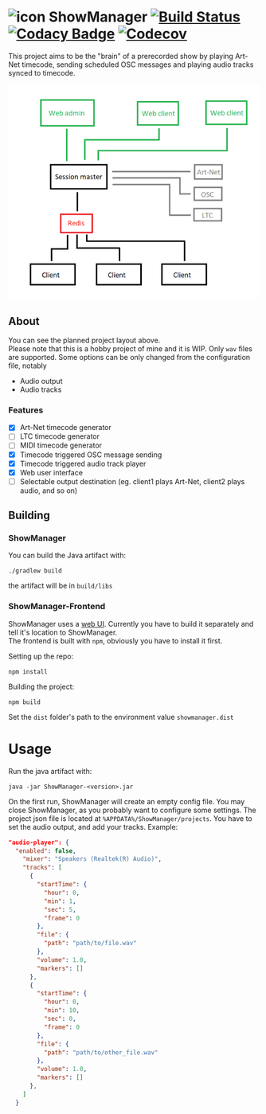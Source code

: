 # ![icon](https://cdn.sunstorm.rocks/files/showmanager/icon32.png)  ShowManager [![Build Status](https://github.com/MrExplode/ShowManager/actions/workflows/build.yml/badge.svg)](https://github.com/MrExplode/ShowManager/actions) [![Codacy Badge](https://app.codacy.com/project/badge/Grade/06b58e31d1834512bc7016d8240cb6f8)](https://www.codacy.com/gh/MrExplode/ShowManager/dashboard?utm_source=github.com&amp;utm_medium=referral&amp;utm_content=MrExplode/ShowManager&amp;utm_campaign=Badge_Grade) [![Codecov](https://img.shields.io/codecov/c/github/MrExplode/ShowManager)](https://app.codecov.io/gh/MrExplode/ShowManager)
This project aims to be the "brain" of a prerecorded show by playing Art-Net timecode, sending scheduled OSC messages and playing audio tracks synced to timecode.

![GUI](structure.png)

## About
You can see the planned project layout above.  
Please note that this is a hobby project of mine and it is WIP. Only `wav` files are supported. Some options can be only changed from the configuration file, notably
 - Audio output
 - Audio tracks

### Features
- [x] Art-Net timecode generator
- [ ] LTC timecode generator
- [ ] MIDI timecode generator
- [x] Timecode triggered OSC message sending
- [x] Timecode triggered audio track player
- [x] Web user interface
- [ ] Selectable output destination (eg. client1 plays Art-Net, client2 plays audio, and so on)

## Building

### ShowManager
You can build the Java artifact with:
```shell
./gradlew build
```
the artifact will be in `build/libs`  

### ShowManager-Frontend
ShowManager uses a [web UI](https://github.com/MrExplode/SM-Frontend). Currently you have to build it separately and tell it's location to ShowManager.  
The frontend is built with `npm`, obviously you have to install it first.  
  
Setting up the repo:
```shell
npm install
```
  
Building the project:
```shell
npm build
```
Set the `dist` folder's path to the environment value `showmanager.dist`

# Usage
Run the java artifact with:
```shell
java -jar ShowManager-<version>.jar
```
On the first run, ShowManager will create an empty config file. You may close ShowManager, as you probably want to configure some settings.
The project json file is located at `%APPDATA%/ShowManager/projects`.
You have to set the audio output, and add your tracks. Example:
```json
"audio-player": {
  "enabled": false,
    "mixer": "Speakers (Realtek(R) Audio)",
    "tracks": [
      {
        "startTime": {
          "hour": 0,
          "min": 1,
          "sec": 5,
          "frame": 0
        },
        "file": {
          "path": "path/to/file.wav"
        },
        "volume": 1.0,
        "markers": []
      },
      {
        "startTime": {
          "hour": 0,
          "min": 10,
          "sec": 0,
          "frame": 0
        },
        "file": {
          "path": "path/to/other_file.wav"
        },
        "volume": 1.0,
        "markers": []
      },
    ]
  }
```

